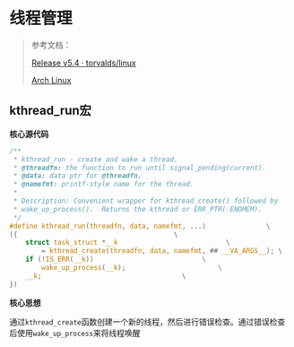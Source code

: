 # 线程管理

> 参考文档：
>
> [Release v5.4 · torvalds/linux](https://github.com/torvalds/linux/releases/tag/v5.4)
>
> [Arch Linux](https://www.archlinuxcn.org/)

## kthread_run宏

**核心源代码**

```c
/**
 * kthread_run - create and wake a thread.
 * @threadfn: the function to run until signal_pending(current).
 * @data: data ptr for @threadfn.
 * @namefmt: printf-style name for the thread.
 *
 * Description: Convenient wrapper for kthread_create() followed by
 * wake_up_process().  Returns the kthread or ERR_PTR(-ENOMEM).
 */
#define kthread_run(threadfn, data, namefmt, ...)               \
({                                       \
    struct task_struct *__k                           \
        = kthread_create(threadfn, data, namefmt, ## __VA_ARGS__); \
    if (!IS_ERR(__k))                           \
        wake_up_process(__k);                       \
    __k;                                   \
})
```

**核心思想**

通过`kthread_create`函数创建一个新的线程，然后进行错误检查。通过错误检查后使用`wake_up_process`来将线程唤醒
